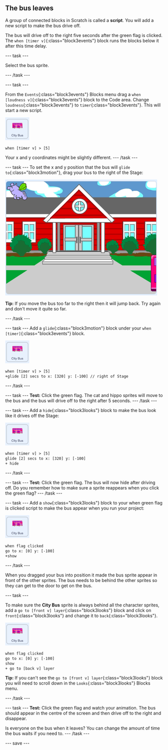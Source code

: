 ## The bus leaves

A group of connected blocks in Scratch is called a **script**. You will add a new script to make the bus drive off.

The bus will drive off to the right five seconds after the green flag is clicked. The `when [timer v]`{:class="block3events"} block runs the blocks below it after this time delay.

--- task ---

Select the bus sprite.

--- /task ---

--- task ---

From the `Events`{:class="block3events"} Blocks menu drag a `when [loudness v]`{:class="block3events"} block to the Code area. Change `loudness`{:class="block3events"} to `timer`{:class="block3events"}. This will start a new script.

![Bus sprite](images/bus-sprite.png)

```blocks3
when [timer v] > [5] 
```

Your x and y coordinates might be slightly different. 
--- /task ---

--- task ---
To set the x and y position that the bus will `glide to`{:class="block3motion"}, drag your bus to the right of the Stage:

![Bus sprite on the right of the Stage](images/bus-right.png)

**Tip:** If you move the bus too far to the right then it will jump back. Try again and don't move it quite so far.

--- /task ---

--- task ---
Add a `glide`{:class="block3motion"} block under your `when [timer]`{:class="block3events"} block.

![Bus sprite](images/bus-sprite.png)

```blocks3
when [timer v] > [5] 
+glide [2] secs to x: [320] y: [-100] // right of Stage
```

--- /task ---

--- task ---
**Test:** Click the green flag. The cat and hippo sprites will move to the bus and the bus will drive off to the right after 5 seconds. 
--- /task ---

--- task ---
Add a `hide`{:class="block3looks"} block to make the bus look like it drives off the Stage:

![Bus sprite](images/bus-sprite.png)

```blocks3
when [timer v] > [5] 
glide [2] secs to x: [320] y: [-100]
+ hide
```
--- /task ---

--- task ---
**Test:** Click the green flag. The bus will now hide after driving off. Do you remember how to make sure a sprite reappears when you click the green flag?
--- /task ---

--- task ---
Add a `show`{:class="block3looks"} block to your when green flag is clicked script to make the bus appear when you run your project:

![Bus sprite](images/bus-sprite.png)

```blocks3
when flag clicked
go to x: [0] y: [-100] 
+show
```

--- /task ---

When you dragged your bus into position it made the bus sprite appear in front of the other sprites. The bus needs to be behind the other sprites so they can get to the door to get on the bus.

--- task ---

To make sure the **City Bus** sprite is always behind all the character sprites, add a `go to [front v] layer`{:class="block3looks"} block and click on `front`{:class="block3looks"} and change it to `back`{:class="block3looks"}.

![Bus sprite](images/bus-sprite.png)

```blocks3
when flag clicked
go to x: [0] y: [-100] 
show
+ go to [back v] layer
```

**Tip:** If you can't see the `go to [front v] layer`{:class="block3looks"} block you will need to scroll down in the `Looks`{:class="block3looks"} Blocks menu.

--- /task ---

--- task ---
**Test:** Click the green flag and watch your animation. The bus should appear in the centre of the screen and then drive off to the right and disappear. 

Is everyone on the bus when it leaves? You can change the amount of time the bus waits if you need to.
--- /task ---

--- save ---
